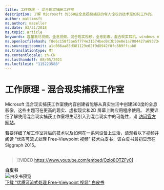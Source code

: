 ```yaml
---
title: 工作原理 - 混合现实捕获工作室
description: 了解 Microsoft 的360级全息视频捕获的令人惊叹的技术是如何工作的。
author: mattzmsft
ms.author: mazeller
ms.date: 03/21/2018
ms.topic: article
keywords: 容量耗尽视频，全息视频，混合现实视频，全息影像，混合现实耳机，windows mixed reality 耳机，虚拟现实耳机
ms.openlocfilehash: f8e6c158f3ae5f774e31574bed0c3b50e0e1a7084427a69373c14845d18e72e6
ms.sourcegitcommit: a1c086aa83d381129e62f9d8942f0fc889ffcab0
ms.translationtype: MT
ms.contentlocale: zh-CN
ms.lasthandoff: 08/05/2021
ms.locfileid: "115223588"
---
```

# <a name="how-it-works---mixed-reality-capture-studios"></a>工作原理 - 混合现实捕获工作室

Microsoft 混合现实捕获工作室使内容创建者能够从真实生活中创建360度的全息影像，这些主题可在更高的现实、虚拟现实和2D 屏幕上跨应用程序使用。 若要详细了解使用混合现实捕获工作室将生活引入到混合现实中的可能性，请 [访问官方网站](https://www.microsoft.com//mixed-reality/capture-studios)。

若要详细了解工作室背后的技术以及如何在一系列设备上生活，请观看以下视频并阅读 "优质可流式处理 Free-Viewpoint 视频" 技术白皮书，该白皮书最初显示在 Siggraph 2015。
<br>
<br>
>[!VIDEO https://www.youtube.com/embed/OzIo8OTZFy0]


**白皮书**<br>
![白皮书预览](images/siggraph-whitepaper-thumb-200px.png)<br>
[下载 "优质可流式处理 Free-Viewpoint 视频" 白皮书](images/high-quality-streamable-free-viewpoint-video.pdf)
